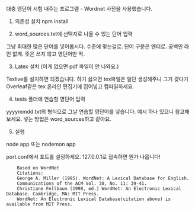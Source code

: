 대충 영단어 시험 내주는 프로그램 - Wordnet 사전을 사용했습니다.

1. 의존성 설치
npm install

2. word_sources.txt에 선택지로 나올 수 있는 단어 입력

그냥 최대한 많은 단어를 넣어봅시다. 수준에 맞는걸로. 단어 구분은 엔터로. 공백인 라인 없게. 뜻은 쓰지 않고 영단어만 딱.

3. Latex 설치 (이게 없으면 pdf 파일이 안 나와요.)

Texlive를 설치하면 되겠습니다. 하기 싫으면 tex파일은 일단 생성해주니 그거 갖다가 Overleaf같은 tex 온라인 편집기에 집어넣고 컴파일하세요.

4. tests 폴더에 연습할 영단어 입력

yyyymmdd.txt의 형식으로 그날 연습할 영단어를 넣습니다. 예시 하나 있으니 참고해보세요. 넣는 방법은 word_sources하고 같아요.

5. 실행

node app 또는 nodemon app

port.conf에서 포트를 설정하세요. 127.0.0.1로 접속하면 뭔가 나옵니다!



        Based on WordNet
        Citations:
        George A. Miller (1995). WordNet: A Lexical Database for English.
        Communications of the ACM Vol. 38, No. 11: 39-41.
        Christiane Fellbaum (1998, ed.) WordNet: An Electronic Lexical Database. Cambridge, MA: MIT Press.
        WordNet: An Electronic Lexical Database(citation above) is available from MIT Press.
